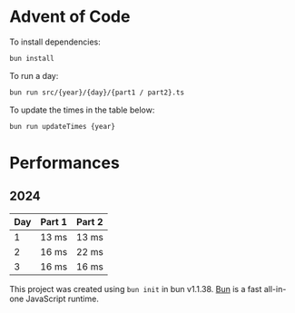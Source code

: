 # Advent of Code

To install dependencies:

```bash
bun install
```

To run a day:

```bash
bun run src/{year}/{day}/{part1 / part2}.ts
```

To update the times in the table below:

```bash
bun run updateTimes {year}
```

# Performances

## 2024

| Day | Part 1 | Part 2 |
|-----|--------|--------|
| 1   | 13 ms | 13 ms |
| 2   | 16 ms | 22 ms |
| 3   | 16 ms | 16 ms |

This project was created using `bun init` in bun v1.1.38. [Bun](https://bun.sh) is a fast all-in-one JavaScript runtime.
